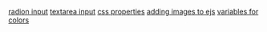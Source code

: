 [radion input](https://developer.mozilla.org/en-US/docs/Web/HTML/Element/input/radio)
[textarea input](https://www.w3schools.com/tags/tag_textarea.asp#:~:text=The%20tag%20defines%20a,width%20font%20(usually%20Courier).)
[css properties](https://tympanus.net/codrops/css_reference/#section_css-property)
[adding images to ejs](https://stackoverflow.com/questions/69306786/how-add-a-img-in-ejs-file)
[variables for colors](https://www.w3schools.com/css/css3_variables.asp#:~:text=A%20good%20way%20to%20use,can%20place%20them%20in%20variables.)